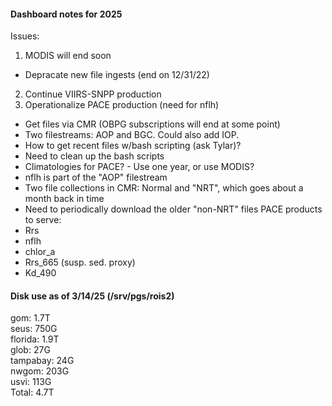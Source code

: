 #### Dashboard notes for 2025

Issues:
1. MODIS will end soon
 - Depracate new file ingests (end on 12/31/22)
2. Continue VIIRS-SNPP production
3. Operationalize PACE production (need for nflh)
 - Get files via CMR (OBPG subscriptions will end at some point)
 - Two filestreams: AOP and BGC. Could also add IOP.
 - How to get recent files w/bash scripting (ask Tylar)?
 - Need to clean up the bash scripts
 - Climatologies for PACE? - Use one year, or use MODIS?
 - nflh is part of the "AOP" filestream
 - Two file collections in CMR: Normal and "NRT", which goes about a month back in time
 - Need to periodically download the older "non-NRT" files 
PACE products to serve:
 - Rrs
 - nflh
 - chlor_a
 - Rrs_665 (susp. sed. proxy)
 - Kd_490

#### Disk use as of 3/14/25 (/srv/pgs/rois2)
gom: 1.7T  
seus: 750G  
florida: 1.9T  
glob: 27G  
tampabay: 24G  
nwgom: 203G  
usvi: 113G  
Total: 4.7T  
